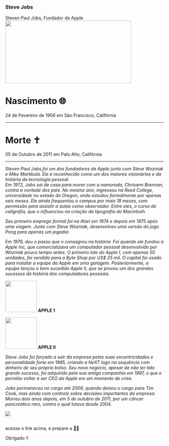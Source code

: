 ###  Steve Jobs 
Steven Paul Jobs, Fundador da Apple 
<img src="https://media0.giphy.com/media/CTkWFZ1IDvsfS/giphy.gif?cid=ecf05e47n9dj8c6eewdj6i4qzvkx635tde0gbrcoy156i7dl&rid=giphy.gif&ct=g" height="200" width=" 400" align="center"/> <br>



#  Nascimento 🌐
  24 de Fevereiro de 1956 em São Francisco, Califórnia <br><hr>
#   Morte ✝️
  05 de Outubro de 2011 em Palo Alto, Califórnia<br>
<hr>
<p>
  <p>
    <p>
      




<div>
  
 <i> Steven Paul Jobs,foi um dos fundadores da Apple junto com Steve Wozniak e Mike Markkula.
Ele é reconhecido como um dos maiores visionários e da história da tecnologia pessoal.<br>
Em 1972, Jobs sai de casa para morar com a namorada, Chrisann Brennan, contra a vontade dos pais.
No mesmo ano, ingressou na Reed College, universidade no estado do Oregon, onde estudou formalmente por apenas seis meses.
Ele ainda frequentou o campus por mais 18 meses, com permissão para assistir a aulas como observador.
Entre eles, o curso de caligrafia, que o influenciou na criação da tipografia do Macintosh.<p>

Seu primeiro emprego formal foi na Atari em 1974 e depois em 1975 após uma viagem. 
Junto com Steve Wozniak, desenvolveu uma versão do jogo Pong para apenas um jogador.<p>
   
   
Em 1976, deu o passo que o consagrou na história. Foi quando ele fundou a Apple Inc, que comercializava um computador pessoal desenvolvido por Wozniak pouco tempo antes.
O primeiro lote do Apple I, com apenas 50 unidades, foi vendido para a Byte Shop por US$ 25 mil.
O capital foi usado para instalar a equipe da Apple em uma garagem.
 Posteriormente, a equipe lançou o bem sucedido Apple II, que se provou um dos grandes sucessos da história dos computadores pessoais.</i>
  
  
  
<div>
<img src="https://macmagazine.com.br/wp-content/uploads/2022/05/31-apple-i-woz-800x601.jpg" height="100" width=" 100">
 <b> APPLE 1</b> <p>

<img src="https://img-9gag-fun.9cache.com/photo/a8EYN5Z_700bwp.webp" height="100" width=" 100">
<b> APPLE II </b> <p>
</div>
 
    
    
  <i> Steve Jobs foi forçado a sair da empresa pelas suas excentricidades e personalidade forte em 1985, criando a NeXT logo na sequência com dinheiro de seu próprio bolso.
Seu novo negócio, apesar de não ter tido grande sucesso, foi adquirido pela sua antiga companhia em 1997,
o que o permitiu voltar a ser CEO da Apple em um momento de crise.<p> 
Jobs permaneceu no cargo até 2009, quando deixou o cargo para Tim Cook, mas ainda com controle sobre decisões importantes da empresa.<br> Morreu dois anos depois, em 5 de outubro de 2011, por um câncer pancreático raro, contra o qual lutava desde 2004.

</i>
    


<a href="https://www.youtube.com/watch?v=nx2u8iUpzPo&ab_channel=IdentidadeDigital" target="_blank"><img src="https://img.shields.io/badge/YouTube-FF0000?style=for-the-badge&logo=youtube&logoColor=white" target="_blank"></a>



##

  acesse o link acima, e prepare a 🍿🍹<p>Obrigado !!


  
   
  
  
  
  
  
